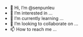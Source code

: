 - 👋 Hi, I’m @senpunleu
- 👀 I’m interested in ...
- 🌱 I’m currently learning ...
- 💞️ I’m looking to collaborate on ...
- 📫 How to reach me ...

<!---
senpunleu/senpunleu is a ✨ special ✨ repository because its `README.md` (this file) appears on your GitHub profile.
You can click the Preview link to take a look at your changes.
--->
